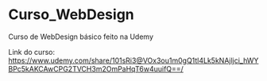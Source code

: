 # Curso_WebDesign
Curso de WebDesign básico feito na Udemy

Link do curso: https://www.udemy.com/share/101sRi3@VOx3ou1m0gQ1tl4Lk5kNAjljci_hWYBPc5kAKCAwCPG2TVCH3m2OmPaHqT6w4uuifQ==/
